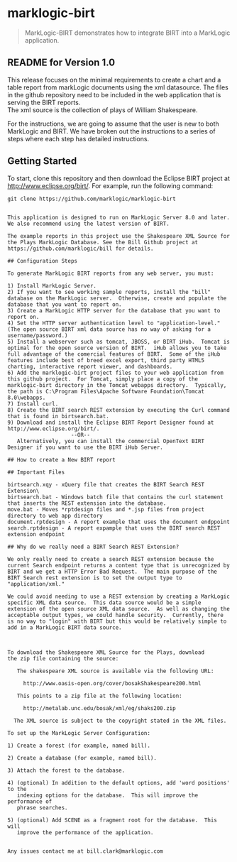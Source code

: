 # marklogic-birt

> MarkLogic-BIRT demonstrates how to integrate BIRT into a MarkLogic application.

## README for Version 1.0

This release focuses on the minimal requirements to create a chart and a table report from markLogic documents using the xml datasource.  The files in the github repository need to be included in the web application that is serving the BIRT reports.  
The xml source is the collection of plays of William Shakespeare.

For the instructions, we are going to assume that the user is new to both MarkLogic and BIRT.  We have broken out the instructions to a series of steps where each step has detailed instructions.

## Getting Started


To start, clone this repository and then download the Eclipse BIRT project at http://www.eclipse.org/birt/. For example, run the following command:  

```
git clone https://github.com/marklogic/marklogic-birt


This application is designed to run on MarkLogic Server 8.0 and later.  We also recommend using the latest version of BIRT.

The example reports in this project use the Shakespeare XML Source for the Plays MarkLogic Database. See the Bill Github project at https://github.com/marklogic/bill for details.

## Configuration Steps

To generate MarkLogic BIRT reports from any web server, you must: 

1) Install MarkLogic Server.
2) If you want to see working sample reports, install the "bill" database on the MarkLogic server.  Otherwise, create and populate the database that you want to report on.
3) Create a MarkLogic HTTP server for the database that you want to report on.
4) Set the HTTP server authentication level to "application-level."  (The open source BIRT xml data source has no way of asking for a username/password.)
5) Install a webserver such as tomcat, JBOSS, or BIRT iHub.  Tomcat is optimal for the open source version of BIRT.  iHub allows you to take full advantage of the comercial features of BIRT.  Some of the iHub features include best of breed excel export, third party HTML5 charting, interactive report viewer, and dashboards.
6) Add the marklogic-birt project files to your web application from this github project.  For Tomcat, simply place a copy of the marklogic-birt directory in the Tomcat webapps directory.  Typically, the path is C:\Program Files\Apache Software Foundation\Tomcat 8.0\webapps.
7) Install curl.
8) Create the BIRT search REST extension by executing the Curl command that is found in birtsearch.bat.
9) Download and install the Eclipse BIRT Report Designer found at http://www.eclipse.org/birt/.
					--OR--
   Alternatively, you can install the commercial OpenText BIRT Designer if you want to use the BIRT iHub Server.

## How to create a New BIRT report

## Important Files

birtsearch.xqy - xQuery file that creates the BIRT Search REST Extension\
birtsearch.bat - Windows batch file that contains the curl statement that inserts the REST extension into the database.
move.bat - Moves *rptdesign files and *.jsp files from project directory to web app directory
document.rptdesign - A report example that uses the document endppoint
search.rptdesign - A report expample that uses the BIRT search REST extension endpoint

## Why do we really need a BIRT Search REST Extension?

We only really need to create a search REST extension because the current Search endpoint returns a content type that is unrecognized by BIRT and we get a HTTP Error Bad Request.  The main purpose of the BIRT Search rest extension is to set the output type to "application/xml."

We could avoid needing to use a REST extension by creating a MarkLogic specific XML data source.  This data source would be a simple extension of the open source XML data source.  As well as changing the acceptable output types, we could handle security.  Currently, there is no way to "login" with BIRT but this would be relatively simple to add in a MarkLogic BIRT data source.


 
To download the Shakespeare XML Source for the Plays, download
the zip file containing the source:

   The shakespeare XML source is available via the following URL:

     http://www.oasis-open.org/cover/bosakShakespeare200.html

   This points to a zip file at the following location:

     http://metalab.unc.edu/bosak/xml/eg/shaks200.zip

  The XML source is subject to the copyright stated in the XML files.

To set up the MarkLogic Server Configuration:

1) Create a forest (for example, named bill).

2) Create a database (for example, named bill).

3) Attach the forest to the database.

4) (optional) In addition to the default options, add 'word positions' to the 
   indexing options for the database.  This will improve the performance of
   phrase searches.

5) (optional) Add SCENE as a fragment root for the database.  This will 
   improve the performance of the application.


Any issues contact me at bill.clark@marklogic.com
